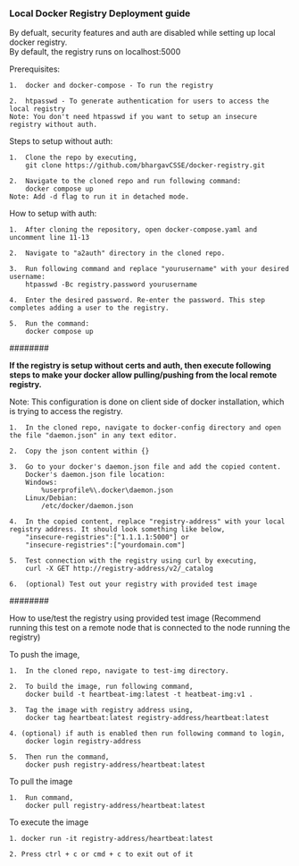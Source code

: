 ### Local Docker Registry Deployment guide

By defualt, security features and auth are disabled while setting up local docker registry. <br>
By default, the registry runs on localhost:5000

Prerequisites: <br>

    1.  docker and docker-compose - To run the registry
    
    2.  htpasswd - To generate authentication for users to access the local registry
    Note: You don't need htpasswd if you want to setup an insecure registry without auth.

Steps to setup without auth: <br>

    1.  Clone the repo by executing,
        git clone https://github.com/bhargavCSSE/docker-registry.git
    
    2.  Navigate to the cloned repo and run following command:
        docker compose up
    Note: Add -d flag to run it in detached mode.
    
How to setup with auth: <br>
    
    1.  After cloning the repository, open docker-compose.yaml and uncomment line 11-13

    2.  Navigate to "a2auth" directory in the cloned repo.
    
    3.  Run following command and replace "yourusername" with your desired username:
        htpasswd -Bc registry.password yourusername
    
    4.  Enter the desired password. Re-enter the password. This step completes adding a user to the registry.
    
    5.  Run the command: 
        docker compose up

######## <br>

**If the registry is setup without certs and auth, then execute following steps to make your docker allow pulling/pushing from the local remote registry.**

Note: This configuration is done on client side of docker installation, which is trying to access the registry.

    1.  In the cloned repo, navigate to docker-config directory and open the file "daemon.json" in any text editor.

    2.  Copy the json content within {}

    3.  Go to your docker's daemon.json file and add the copied content.
        Docker's daemon.json file location:
        Windows: 
            %userprofile%\.docker\daemon.json
        Linux/Debian: 
            /etc/docker/daemon.json

    4.  In the copied content, replace "registry-address" with your local registry address. It should look something like below,
        "insecure-registries":["1.1.1.1:5000"] or
        "insecure-registries":["yourdomain.com"]
    
    5.  Test connection with the registry using curl by executing,
        curl -X GET http://registry-address/v2/_catalog

    6.  (optional) Test out your registry with provided test image

######## <br>

How to use/test the registry using provided test image
(Recommend running this test on a remote node that is connected to the node running the registry)

To push the image,

    1.  In the cloned repo, navigate to test-img directory.

    2.  To build the image, run following command,
        docker build -t heartbeat-img:latest -t heatbeat-img:v1 .

    3.  Tag the image with registry address using,
        docker tag heartbeat:latest registry-address/heartbeat:latest
    
    4. (optional) if auth is enabled then run following command to login,
        docker login registry-address

    5.  Then run the command,
        docker push registry-address/heartbeat:latest

To pull the image

    1.  Run command,
        docker pull registry-address/heartbeat:latest

To execute the image

    1. docker run -it registry-address/heartbeat:latest

    2. Press ctrl + c or cmd + c to exit out of it
